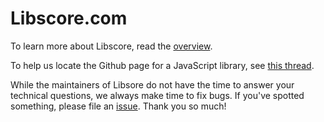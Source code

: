 Libscore.com
===========

To learn more about Libscore, read the [overview](https://medium.com/p/be93165fa497).

To help us locate the Github page for a JavaScript library, see [this thread](https://github.com/julianshapiro/libscore/issues/1).

While the maintainers of Libsore do not have the time to answer your technical questions, we always make time to fix bugs. If you've spotted something, please file an [issue](https://github.com/julianshapiro/libscore/issues). Thank you so much!
